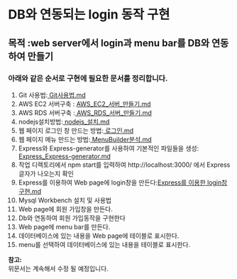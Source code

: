 # DB와 연동되는 login 동작 구현    

## 목적 :web server에서 login과 menu bar를 DB와 연동하여 만들기 

### 아래와 같은 순서로 구현에 필요한 문서를 정리합니다.

  1. Git 사용법:<a href="https://github.com/saeamus/zeror-p1/blob/master/Doc/001.Git%EC%82%AC%EC%9A%A9%EB%B2%95.md"> Git사용법.md</a> 
  2. AWS EC2 서버구축 : <a href="https://github.com/saeamus/zeror-p1/blob/master/Doc/002.AWS_EC2_%EC%84%9C%EB%B2%84_%EB%A7%8C%EB%93%A4%EA%B8%B0.md"> AWS_EC2_서버_만들기.md</a>  
  3. AWS RDS 서버구축 :<a href="https://github.com/saeamus/zeror-p1/blob/master/Doc/003.AWS_RDS_%EC%84%9C%EB%B2%84_%EB%A7%8C%EB%93%A4%EA%B8%B0.md"> AWS_RDS_서버_만들기.md</a>
  4. nodejs설치방법:<a href="https://github.com/saeamus/zeror-p1/blob/master/Doc/004.nodejs_%EC%84%A4%EC%B9%98.md"> nodejs_설치.md</a>
  5. 웹 페이지 로그인 창 만드는 방법:<a href="https://github.com/saeamus/zeror-p1/blob/master/Doc/005.%EB%A1%9C%EA%B7%B8%EC%9D%B8.md"> 로그인.md</a>
  6. 웹 페이지 메뉴 만드는 방법:<a href="https://github.com/saeamus/zeror-p1/blob/master/Doc/007.MenuBuilder%EB%B6%84%EC%84%9D.md"> MenuBuilder분석.md</a>
  7. Express와 Express-generator를 사용하여 기본적인 파일들을 생성:<a href="https://github.com/saeamus/zeror-p1/blob/master/Doc/004a.Express_Express-generator.md"> Express_Express-generator.md</a>
  8. 작업 디렉토리에서 npm start를 입력하여 http:\/\/localhost:3000\/ 에서 Express 글자가 나오는지 확인
  9. Express를 이용하여 Web page에 login창을 만든다:<a href="https://github.com/saeamus/zeror-p1/blob/master/Doc/005a.Express%EB%A5%BC%20%EC%9D%B4%EC%9A%A9%ED%95%9C%20login%EC%B0%BD%EA%B5%AC%ED%98%84.md">Express를 이용한 login창구현.md</a>
  10. Mysql Workbench 설치 및 사용법
  11. Web page에 회원 가입창을 만든다.
  12. Db와 연동하여 회원 가입동작을 구현한다
  13. Web page에 menu bar를 만든다.
  14. 데이터베이스에 있는 내용을 Web page에 테이블로 표시한다.
  15. menu를 선택하여 데이터베이스에 있는 내용을 테이블로 표시한다.
  
  **참고:**     
  위문서는 계속해서 수정 될 예정입니다.
